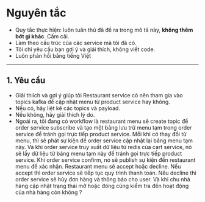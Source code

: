 # Nguyên tắc

- Quy tắc thực hiện: luôn tuân thủ đã đề ra trong mô tả này, **không thêm bớt gì khác**. Cấm cãi.
- Làm theo cấu trúc của các service mà tôi đã có.
- Tôi chỉ yêu cầu bạn gợi ý và giải thích, không viết code.
- Luôn phản hồi bằng tiếng Việt
---

## 1. Yêu cầu
- Giải thiích và gợi ý giúp tôi Restaurant service có nên tham gia vào topics kafka để cập nhật menu từ product service hay không.
- Nếu có, hãy liệt kê các topics và payload.
- Nếu không, hãy giải thích lý do.
- Ngoài ra, tôi đang có workflow  là restaurant menu sẽ create topic để order service subscribe và tạo một bảng lưu trữ menu tạm trong order service để tránh gọi trực tiếp product service. Mỗi khi có thay đổi từ menu, thì sẽ phát sự kiện để order service cập nhật lại bảng menu tạm này. Và khi order service truy xuất dữ liệu từ redis của cart service, nó sẽ lấy dữ liệu từ bảng menu tạm này để tránh gọi trực tiếp product service. Khi order service confirm, nó sẽ publish sự kiện đến restaurant menu để xác nhận. Restaurant menu sẽ accept hoặc decline. Nếu accept thì order service sẽ tiếp tục quy trình thanh toán. Nếu decline thì order service sẽ hủy đơn hàng và thông báo cho user. Và khi chu nhà hàng cập nhật trạng thái mở hoặc đóng cũng kiểm tra đến hoạt động của nhà hàng còn không ?



